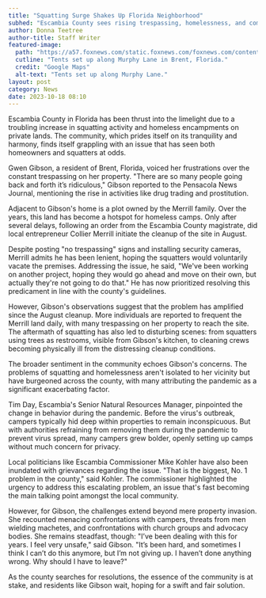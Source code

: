 ```yaml
---
title: "Squatting Surge Shakes Up Florida Neighborhood"
subhed: "Escambia County sees rising trespassing, homelessness, and community tension."
author: Donna Teetree
author-title: Staff Writer
featured-image: 
  path: "https://a57.foxnews.com/static.foxnews.com/foxnews.com/content/uploads/2023/10/720/405/floridatents.png?ve=1&tl=1"
  cutline: "Tents set up along Murphy Lane in Brent, Florida."
  credit: "Google Maps"
  alt-text: "Tents set up along Murphy Lane."
layout: post
category: News
date: 2023-10-18 08:10
---
```


Escambia County in Florida has been thrust into the limelight due to a troubling increase in squatting activity and homeless encampments on private lands. The community, which prides itself on its tranquility and harmony, finds itself grappling with an issue that has seen both homeowners and squatters at odds.

Gwen Gibson, a resident of Brent, Florida, voiced her frustrations over the constant trespassing on her property. "There are so many people going back and forth it’s ridiculous," Gibson reported to the Pensacola News Journal, mentioning the rise in activities like drug trading and prostitution. 

Adjacent to Gibson's home is a plot owned by the Merrill family. Over the years, this land has become a hotspot for homeless camps. Only after several delays, following an order from the Escambia County magistrate, did local entrepreneur Collier Merrill initiate the cleanup of the site in August. 

Despite posting "no trespassing" signs and installing security cameras, Merrill admits he has been lenient, hoping the squatters would voluntarily vacate the premises. Addressing the issue, he said, "We've been working on another project, hoping they would go ahead and move on their own, but actually they're not going to do that." He has now prioritized resolving this predicament in line with the county's guidelines.

However, Gibson's observations suggest that the problem has amplified since the August cleanup. More individuals are reported to frequent the Merrill land daily, with many trespassing on her property to reach the site. The aftermath of squatting has also led to disturbing scenes: from squatters using trees as restrooms, visible from Gibson's kitchen, to cleaning crews becoming physically ill from the distressing cleanup conditions.

The broader sentiment in the community echoes Gibson's concerns. The problems of squatting and homelessness aren't isolated to her vicinity but have burgeoned across the county, with many attributing the pandemic as a significant exacerbating factor. 

Tim Day, Escambia's Senior Natural Resources Manager, pinpointed the change in behavior during the pandemic. Before the virus's outbreak, campers typically hid deep within properties to remain inconspicuous. But with authorities refraining from removing them during the pandemic to prevent virus spread, many campers grew bolder, openly setting up camps without much concern for privacy.

Local politicians like Escambia Commissioner Mike Kohler have also been inundated with grievances regarding the issue. "That is the biggest, No. 1 problem in the county," said Kohler. The commissioner highlighted the urgency to address this escalating problem, an issue that's fast becoming the main talking point amongst the local community.

However, for Gibson, the challenges extend beyond mere property invasion. She recounted menacing confrontations with campers, threats from men wielding machetes, and confrontations with church groups and advocacy bodies. She remains steadfast, though: "I’ve been dealing with this for years. I feel very unsafe," said Gibson. "It’s been hard, and sometimes I think I can’t do this anymore, but I’m not giving up. I haven’t done anything wrong. Why should I have to leave?"

As the county searches for resolutions, the essence of the community is at stake, and residents like Gibson wait, hoping for a swift and fair solution.
